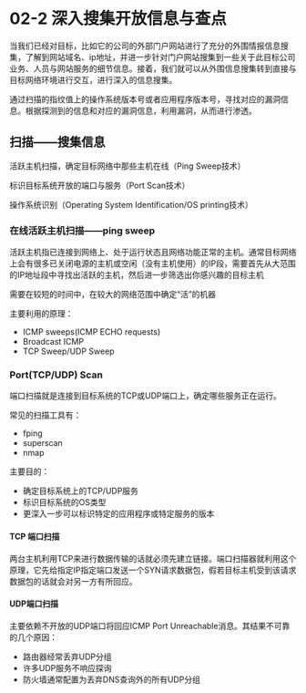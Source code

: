 # 02-2 深入搜集开放信息与查点

当我们已经对目标，比如它的公司的外部门户网站进行了充分的外围情报信息搜集，了解到网站域名、ip地址，并进一步针对门户网站搜集到一些关于此目标公司业务、人员与网站服务的细节信息。接着，我们就可以从外围信息搜集转到直接与目标网络环境进行交互，进行深入的信息搜集。

通过扫描的指纹值上的操作系统版本号或者应用程序版本号，寻找对应的漏洞信息。根据探测到的信息和对应的漏洞信息，利用漏洞，从而进行渗透。

## 扫描——搜集信息

活跃主机扫描，确定目标网络中那些主机在线（Ping Sweep技术）

标识目标系统开放的端口与服务（Port Scan技术）

操作系统识别（Operating System Identification/OS printing技术）

### 在线活跃主机扫描——ping sweep

活跃主机指已连接到网络上、处于运行状态且网络功能正常的主机。通常目标网络上会有很多已关闭电源的主机或空闲（没有主机使用）的IP段，需要首先从大范围的IP地址段中寻找出活跃的主机，然后进一步筛选出你感兴趣的目标主机

需要在较短的时间中，在较大的网络范围中确定“活”的机器

主要利用的原理：

- ICMP sweeps(ICMP ECHO requests)
- Broadcast ICMP
- TCP Sweep/UDP Sweep

### Port(TCP/UDP) Scan

端口扫描就是连接到目标系统的TCP或UDP端口上，确定哪些服务正在运行。

常见的扫描工具有：

- fping
- superscan
- nmap

主要目的：

- 确定目标系统上的TCP/UDP服务
- 标识目标系统的OS类型
- 更深入一步可以标识特定的应用程序或特定服务的版本

#### TCP 端口扫描

两台主机利用TCP来进行数据传输的话就必须先建立链接。端口扫描器就利用这个原理，它先给指定IP指定端口发送一个SYN请求数据包，假若目标主机受到该请求数据包的话就会对另一方有所回应。

#### UDP端口扫描

主要依赖不开放的UDP端口将回应ICMP Port Unreachable消息。其结果不可靠的几个原因：

- 路由器经常丢弃UDP分组
- 许多UDP服务不响应探询
- 防火墙通常配置为丢弃DNS查询外的所有UDP分组





























